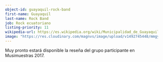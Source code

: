```yaml
---
object-id: guayaquil-rock-band
first-name: Guayaquil
last-name: Rock Band
job: Rock ecuatoriano
listing-priority: 11
wikipedia-url: https://es.wikipedia.org/wiki/Municipalidad_de_Guayaquil
image: "https://res.cloudinary.com/magnvs/image/upload/v1492745448/mmgye/gye_2.jpg"
---
```


Muy pronto estará disponible la reseña del grupo participante en Musimuestras 2017.
